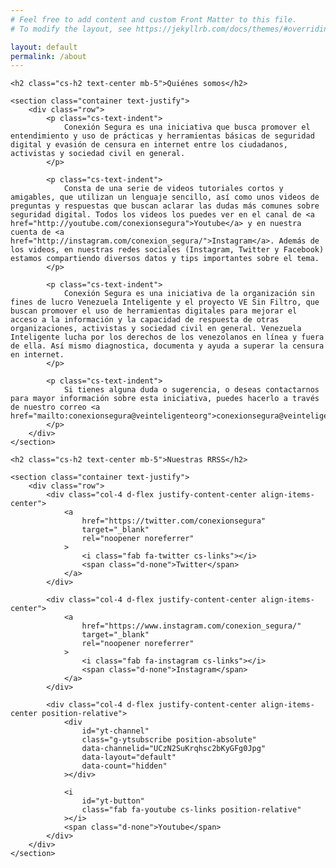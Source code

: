 ```yaml
---
# Feel free to add content and custom Front Matter to this file.
# To modify the layout, see https://jekyllrb.com/docs/themes/#overriding-theme-defaults

layout: default
permalink: /about
---
```


 <section class="my-5">

    <h2 class="cs-h2 text-center mb-5">Quiénes somos</h2>

    <section class="container text-justify">
        <div class="row">
            <p class="cs-text-indent">
                Conexión Segura es una iniciativa que busca promover el entendimiento y uso de prácticas y herramientas básicas de seguridad digital y evasión de censura en internet entre los ciudadanos, activistas y sociedad civil en general.
            </p>

            <p class="cs-text-indent">
                Consta de una serie de videos tutoriales cortos y amigables, que utilizan un lenguaje sencillo, así como unos videos de preguntas y respuestas que buscan aclarar las dudas más comunes sobre seguridad digital. Todos los videos los puedes ver en el canal de <a href="http://youtube.com/conexionsegura">Youtube</a> y en nuestra cuenta de <a href="http://instagram.com/conexion_segura/">Instagram</a>. Además de los videos, en nuestras redes sociales (Instagram, Twitter y Facebook) estamos compartiendo diversos datos y tips importantes sobre el tema.
            </p>

            <p class="cs-text-indent">
                Conexión Segura es una iniciativa de la organización sin fines de lucro Venezuela Inteligente y el proyecto VE Sin Filtro, que buscan promover el uso de herramientas digitales para mejorar el acceso a la información y la capacidad de respuesta de otras organizaciones, activistas y sociedad civil en general. Venezuela Inteligente lucha por los derechos de los venezolanos en línea y fuera de ella. Así mismo diagnostica, documenta y ayuda a superar la censura en internet.
            </p>

            <p class="cs-text-indent">
                Si tienes alguna duda o sugerencia, o deseas contactarnos para mayor información sobre esta iniciativa, puedes hacerlo a través de nuestro correo <a href="mailto:conexionsegura@veinteligenteorg">conexionsegura@veinteligente.org</a>
            </p>
        </div>
    </section>

</section>

<section class="my-5">

    <h2 class="cs-h2 text-center mb-5">Nuestras RRSS</h2>

    <section class="container text-justify">
        <div class="row">
            <div class="col-4 d-flex justify-content-center align-items-center">
                <a
                    href="https://twitter.com/conexionsegura"
                    target="_blank"
                    rel="noopener noreferrer"
                >
                    <i class="fab fa-twitter cs-links"></i>
                    <span class="d-none">Twitter</span>
                </a>
            </div>

            <div class="col-4 d-flex justify-content-center align-items-center">
                <a
                    href="https://www.instagram.com/conexion_segura/"
                    target="_blank"
                    rel="noopener noreferrer"
                >
                    <i class="fab fa-instagram cs-links"></i>
                    <span class="d-none">Instagram</span>
                </a>
            </div>

            <div class="col-4 d-flex justify-content-center align-items-center position-relative">
                <div
                    id="yt-channel"
                    class="g-ytsubscribe position-absolute"
                    data-channelid="UCzN2SuKrqhsc2bKyGFg0Jpg"
                    data-layout="default"
                    data-count="hidden"
                ></div>

                <i
                    id="yt-button"
                    class="fab fa-youtube cs-links position-relative"
                ></i>
                <span class="d-none">Youtube</span>
            </div>
        </div>
    </section>

</section>

